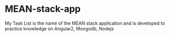 # MEAN-stack-app
My Task List is the name of the MEAN stack application and is developed to practice knowledge on Angular2, Mongodb, Nodejs 
